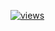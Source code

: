 [![views](https://view-counter.tobyhagan.com/?user=katsukvs/views&base=fcd75b&accent=d48713&text=ffffff&flat=true)](https://github.com/katsukvs)
